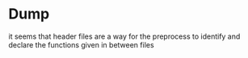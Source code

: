 
# Dump 
it seems that header files are a way for the preprocess to identify and declare the functions given in between files 